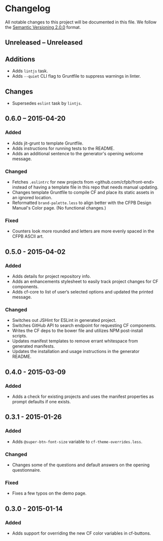 # Changelog

All notable changes to this project will be documented in this file.
We follow the [Semantic Versioning 2.0.0](http://semver.org/) format.

## Unreleased – Unreleased

## Additions

- Adds `lintjs` task.
- Adds `--quiet` CLI flag to Gruntfile to suppress warnings in linter.

## Changes

- Supersedes `eslint` task by `lintjs`.


## 0.6.0 – 2015-04-20

### Added
- Adds jit-grunt to template Gruntfile.
- Adds instructions for running tests to the README.
- Adds an additional sentence to the generator's opening welcome message.

### Changed
- Fetches `.eslintrc` for new projects from <github.com/cfpb/front-end>
  instead of having a template file in this repo that needs manual updating.
- Changes template Gruntfile to compile CF and place its static assets in
  an ignored location.
- Reformatted `brand-palette.less` to align better with the CFPB Design Manual's
  Color page. (No functional changes.)

### Fixed
- Counters look more rounded and letters are more evenly spaced in the
  CFPB ASCII art.


## 0.5.0 - 2015-04-02

### Added
- Adds details for project repository info.
- Adds an enhancements stylesheet to easily track project changes for CF
  components.
- Adds cf-core to list of user‘s selected options and updated the printed
  message.

### Changed
- Switches out JSHint for ESLint in generated project.
- Switches GitHub API to search endpoint for requesting CF components.
- Writes the CF deps to the bower file and utilizes NPM post-install
  scripts.
- Updates manifest templates to remove errant whitespace from generated
  manifests.
- Updates the installation and usage instructions in the generator README.


## 0.4.0 - 2015-03-09

### Added
- Adds a check for existing projects and uses the manifest properties as
  prompt defaults if one exists.


## 0.3.1 - 2015-01-26

### Added
- Adds `@super-btn-font-size` variable to `cf-theme-overrides.less`.

### Changed
- Changes some of the questions and default answers on the opening questionnaire.

### Fixed
- Fixes a few typos on the demo page.


## 0.3.0 - 2015-01-14

### Added
- Adds support for overriding the new CF color variables in cf-buttons.
